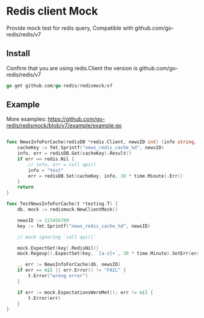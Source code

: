 # Redis client Mock

Provide mock test for redis query, Compatible with github.com/go-redis/redis/v7

## Install

Confirm that you are using redis.Client the version is github.com/go-redis/redis/v7

```go
go get github.com/go-redis/redismock/v7
```

## Example

More examples: https://github.com/go-redis/redismock/blob/v7/example/example.go

```go

func NewsInfoForCache(redisDB *redis.Client, newsID int) (info string, err error) {
	cacheKey := fmt.Sprintf("news_redis_cache_%d", newsID)
	info, err = redisDB.Get(cacheKey).Result()
	if err == redis.Nil {
		// info, err = call api()
		info = "test"
		err = redisDB.Set(cacheKey, info, 30 * time.Minute).Err()
	}
	return
}

func TestNewsInfoForCache(t *testing.T) {
	db, mock := redismock.NewClientMock()

	newsID := 123456789
	key := fmt.Sprintf("news_redis_cache_%d", newsID)

	// mock ignoring `call api()`

	mock.ExpectGet(key).RedisNil()
	mock.Regexp().ExpectSet(key, `[a-z]+`, 30 * time.Minute).SetErr(errors.New("FAIL"))

	_, err := NewsInfoForCache(db, newsID)
	if err == nil || err.Error() != "FAIL" {
		t.Error("wrong error")
	}

	if err := mock.ExpectationsWereMet(); err != nil {
		t.Error(err)
	}
}
```